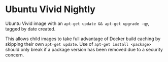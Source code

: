 # Ubuntu Vivid Nightly

Ubuntu Vivid image with an ```apt-get update && apt-get upgrade -qy```, tagged
by date created.

This allows child images to take full advantage of Docker build caching by
skipping their own ```apt-get update```. Use of ```apt-get install <package>```
should only break if a package version has been removed due to a security
concern.
